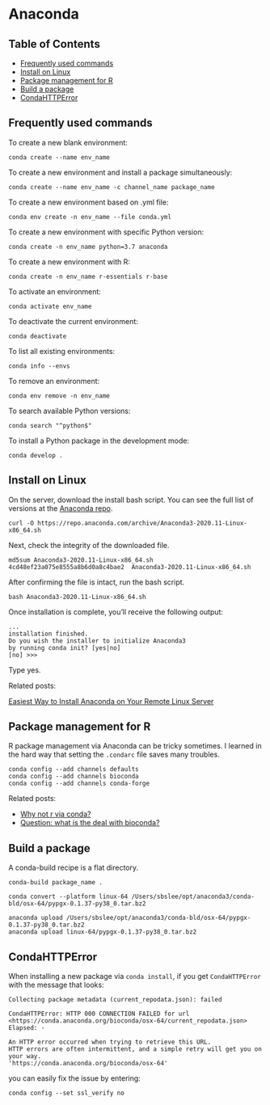 # Anaconda

## Table of Contents

* [Frequently used commands](#Frequently-used-commands)
* [Install on Linux](#Install-on-Linux)
* [Package management for R](#Package-management-for-R)
* [Build a package](#Build-a-package)
* [CondaHTTPError](#CondaHTTPError)

## Frequently used commands <a name="Frequently-used-commands"></a>

To create a new blank environment:

```
conda create --name env_name
```

To create a new environment and install a package simultaneously:

```
conda create --name env_name -c channel_name package_name
```

To create a new environment based on .yml file:

```
conda env create -n env_name --file conda.yml
```

To create a new environment with specific Python version:

```
conda create -n env_name python=3.7 anaconda
```

To create a new environment with R:

```
conda create -n env_name r-essentials r-base
```

To activate an environment:

```
conda activate env_name
```

To deactivate the current environment:

```
conda deactivate
```

To list all existing environments:

```
conda info --envs
```

To remove an environment:

```
conda env remove -n env_name
```

To search available Python versions:

```
conda search "^python$"
```

To install a Python package in the development mode:

```
conda develop .
```

## Install on Linux <a name="Install-on-Linux"></a>

On the server, download the install bash script. You can see the full list of versions at the [Anaconda repo](https://repo.anaconda.com/archive/).

```
curl -O https://repo.anaconda.com/archive/Anaconda3-2020.11-Linux-x86_64.sh
```

Next, check the integrity of the downloaded file.

```
md5sum Anaconda3-2020.11-Linux-x86_64.sh
4cd48ef23a075e8555a8b6d0a8c4bae2  Anaconda3-2020.11-Linux-x86_64.sh
```

After confirming the file is intact, run the bash script.

```
bash Anaconda3-2020.11-Linux-x86_64.sh
```

Once installation is complete, you’ll receive the following output:

```
...
installation finished.
Do you wish the installer to initialize Anaconda3
by running conda init? [yes|no]
[no] >>>
```

Type yes.

Related posts:

[Easiest Way to Install Anaconda on Your Remote Linux Server](https://kengchichang.com/post/conda-linux/)

## Package management for R <a name="Package-management-for-R"></a>

R package management via Anaconda can be tricky sometimes. I learned in the hard way that setting the `.condarc` file saves many troubles.

```
conda config --add channels defaults
conda config --add channels bioconda
conda config --add channels conda-forge
```

Related posts:

* [Why not r via conda?](https://community.rstudio.com/t/why-not-r-via-conda/9438/4)
* [Question: what is the deal with bioconda?](https://www.biostars.org/p/470291/#477472)

## Build a package <a name="Build-a-package"></a>

A conda-build recipe is a flat directory.

```
conda-build package_name .

conda convert --platform linux-64 /Users/sbslee/opt/anaconda3/conda-bld/osx-64/pypgx-0.1.37-py38_0.tar.bz2

anaconda upload /Users/sbslee/opt/anaconda3/conda-bld/osx-64/pypgx-0.1.37-py38_0.tar.bz2
anaconda upload linux-64/pypgx-0.1.37-py38_0.tar.bz2
```

## CondaHTTPError <a name="CondaHTTPError"></a>

When installing a new package via `conda install`, if you get `CondaHTTPError` with the message that looks:

```
Collecting package metadata (current_repodata.json): failed

CondaHTTPError: HTTP 000 CONNECTION FAILED for url <https://conda.anaconda.org/bioconda/osx-64/current_repodata.json>
Elapsed: -

An HTTP error occurred when trying to retrieve this URL.
HTTP errors are often intermittent, and a simple retry will get you on your way.
'https://conda.anaconda.org/bioconda/osx-64'
```

you can easily fix the issue by entering:

```
conda config --set ssl_verify no
```
